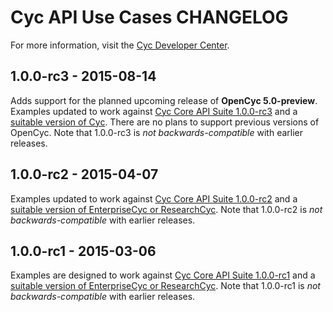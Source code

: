 Cyc API Use Cases CHANGELOG
===========================

For more information, visit the [Cyc Developer Center](http://dev.cyc.com/).

1.0.0-rc3 - 2015-08-14
----------------------
Adds support for the planned upcoming release of **OpenCyc 5.0-preview**. Examples updated to work 
against [Cyc Core API Suite 1.0.0-rc3](https://github.com/cycorp/CycCoreAPI/releases/tag/v1.0.0-rc3) and a
[suitable version of Cyc](https://github.com/cycorp/CoreAPIUseCases/blob/v1.0.0-rc3/README.md#requirements).
There are no plans to support previous versions of OpenCyc. Note that 1.0.0-rc3 is 
_not backwards-compatible_ with earlier releases.

1.0.0-rc2 - 2015-04-07
----------------------
Examples updated to work against 
[Cyc Core API Suite 1.0.0-rc2](https://github.com/cycorp/CycCoreAPI/releases/tag/v1.0.0-rc2) and a 
[suitable version of EnterpriseCyc or ResearchCyc](https://github.com/cycorp/CoreAPIUseCases/blob/v1.0.0-rc2/README.md#requirements).
Note that 1.0.0-rc2 is _not backwards-compatible_ with earlier releases.

1.0.0-rc1 - 2015-03-06
----------------------
Examples are designed to work against 
[Cyc Core API Suite 1.0.0-rc1](https://github.com/cycorp/CycCoreAPI/releases/tag/v1.0.0-rc1) and a 
[suitable version of EnterpriseCyc or ResearchCyc](https://github.com/cycorp/CoreAPIUseCases/blob/v1.0.0-rc1/README.md#requirements).
Note that 1.0.0-rc1 is _not backwards-compatible_ with earlier releases.
